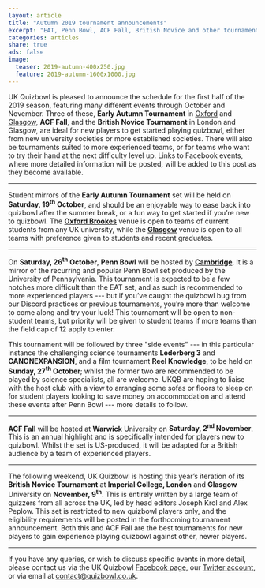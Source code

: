 ```yaml
---
layout: article
title: "Autumn 2019 tournament announcements"
excerpt: "EAT, Penn Bowl, ACF Fall, British Novice and other tournaments happening this term."
categories: articles
share: true
ads: false
image:
  teaser: 2019-autumn-400x250.jpg
  feature: 2019-autumn-1600x1000.jpg
---
```


UK Quizbowl is pleased to announce the schedule for the first half of the 2019 season, featuring many different events through October and November. Three of these, **Early Autumn Tournament** in [Oxford](https://www.facebook.com/events/2275356025907703/) and [Glasgow](https://www.facebook.com/events/383651255858040/), **ACF Fall**, and the **British Novice Tournament** in London and Glasgow, are ideal for new players to get started playing quizbowl, either from new university societies or more established societies. There will also be tournaments suited to more experienced teams, or for teams who want to try their hand at the next difficulty level up. Links to Facebook events, where more detailed information will be posted, will be added to this post as they become available.

****

Student mirrors of the **Early Autumn Tournament** set will be held on **Saturday, 19<sup>th</sup> October**, and should be an enjoyable way to ease back into quizbowl after the summer break, or a fun way to get started if you’re new to quizbowl. The [**Oxford Brookes**](https://www.facebook.com/events/2275356025907703/) venue is open to teams of current students from any UK university, while the [**Glasgow**](https://www.facebook.com/events/383651255858040/) venue is open to all teams with preference given to students and recent graduates.

****

On **Saturday, 26<sup>th</sup> October**, **Penn Bowl** will be hosted by [**Cambridge**](https://www.facebook.com/events/2613313858955025/). It is a mirror of the recurring and popular Penn Bowl set produced by the University of Pennsylvania. This tournament is expected to be a few notches more difficult than the EAT set, and as such is recommended to more experienced players --- but if you’ve caught the quizbowl bug from our Discord practices or previous tournaments, you’re more than welcome to come along and try your luck! This tournament will be open to non-student teams, but priority will be given to student teams if more teams than the field cap of 12 apply to enter. 

This tournament will be followed by three "side events" --- in this particular instance the challenging science tournaments **Lederberg 3** and **CANONEXPANSION**, and a film tournament **Reel Knowledge**, to be held on **Sunday, 27<sup>th</sup> October**; whilst the former two are recommended to be played by science specialists, all are welcome. UKQB are hoping to liaise with the host club with a view to arranging some sofas or floors to sleep on for student players looking to save money on accommodation and attend these events after Penn Bowl --- more details to follow.

**** 

**ACF Fall** will be hosted at **Warwick** University on **Saturday, 2<sup>nd</sup> November**. This is an annual highlight and is specifically intended for players new to quizbowl. Whilst the set is US-produced, it will be adapted for a British audience by a team of experienced players.

****

The following weekend, UK Quizbowl is hosting this year’s iteration of its **British Novice Tournament** at **Imperial College, London** and **Glasgow** University on **November, 9<sup>th</sup>**. This is entirely written by a large team of quizzers from all across the UK, led by head editors Joseph Krol and Alex Peplow. This set is restricted to new quizbowl players only, and the eligibility requirements will be posted in the forthcoming tournament announcement. Both this and ACF Fall are the best tournaments for new players to gain experience playing quizbowl against other, newer players. 

****

If you have any queries, or wish to discuss specific events in more detail, please contact us via the UK Quizbowl [Facebook page](https://www.facebook.com/quizbowluk/), our [Twitter account](https://twitter.com/BritishQuizbowl), or via email at <contact@quizbowl.co.uk>.

